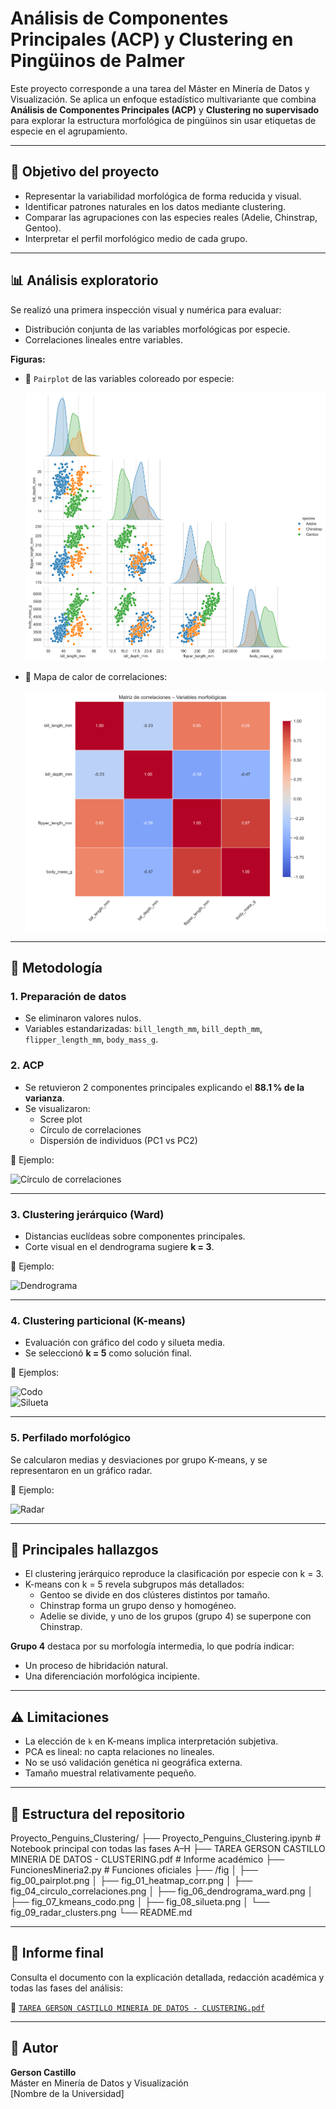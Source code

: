 # Análisis de Componentes Principales (ACP) y Clustering en Pingüinos de Palmer

Este proyecto corresponde a una tarea del Máster en Minería de Datos y Visualización. Se aplica un enfoque estadístico multivariante que combina **Análisis de Componentes Principales (ACP)** y **Clustering no supervisado** para explorar la estructura morfológica de pingüinos sin usar etiquetas de especie en el agrupamiento.

---

## 🎯 Objetivo del proyecto

- Representar la variabilidad morfológica de forma reducida y visual.
- Identificar patrones naturales en los datos mediante clustering.
- Comparar las agrupaciones con las especies reales (Adelie, Chinstrap, Gentoo).
- Interpretar el perfil morfológico medio de cada grupo.

---

## 📊 Análisis exploratorio

Se realizó una primera inspección visual y numérica para evaluar:

- Distribución conjunta de las variables morfológicas por especie.
- Correlaciones lineales entre variables.

**Figuras:**

- 📌 `Pairplot` de las variables coloreado por especie:

  ![fig_00_pairplot](fig/fig_00_pairplot.png)

- 📌 Mapa de calor de correlaciones:

  ![fig_01_heatmap_corr](fig/fig_01_heatmap_corr.png)

---

## 🧪 Metodología

### 1. Preparación de datos
- Se eliminaron valores nulos.
- Variables estandarizadas: `bill_length_mm`, `bill_depth_mm`, `flipper_length_mm`, `body_mass_g`.

### 2. ACP
- Se retuvieron 2 componentes principales explicando el **88.1 % de la varianza**.
- Se visualizaron:
  - Scree plot
  - Círculo de correlaciones
  - Dispersión de individuos (PC1 vs PC2)

📌 Ejemplo:

![Círculo de correlaciones](fig/fig_04_circulo_correlaciones.png)

---

### 3. Clustering jerárquico (Ward)
- Distancias euclídeas sobre componentes principales.
- Corte visual en el dendrograma sugiere **k = 3**.

📌 Ejemplo:

![Dendrograma](fig/fig_06_dendrograma_ward.png)

---

### 4. Clustering particional (K-means)
- Evaluación con gráfico del codo y silueta media.
- Se seleccionó **k = 5** como solución final.

📌 Ejemplos:

![Codo](fig/fig_07_kmeans_codo.png)  
![Silueta](fig/fig_08_silueta.png)

---

### 5. Perfilado morfológico
Se calcularon medias y desviaciones por grupo K-means, y se representaron en un gráfico radar.

📌 Ejemplo:

![Radar](fig/fig_09_radar_clusters.png)

---

## 🧠 Principales hallazgos

- El clustering jerárquico reproduce la clasificación por especie con k = 3.
- K-means con k = 5 revela subgrupos más detallados:
  - Gentoo se divide en dos clústeres distintos por tamaño.
  - Chinstrap forma un grupo denso y homogéneo.
  - Adelie se divide, y uno de los grupos (grupo 4) se superpone con Chinstrap.

**Grupo 4** destaca por su morfología intermedia, lo que podría indicar:

- Un proceso de hibridación natural.
- Una diferenciación morfológica incipiente.

---

## ⚠️ Limitaciones

- La elección de `k` en K-means implica interpretación subjetiva.
- PCA es lineal: no capta relaciones no lineales.
- No se usó validación genética ni geográfica externa.
- Tamaño muestral relativamente pequeño.

---

## 📁 Estructura del repositorio

Proyecto_Penguins_Clustering/
├── Proyecto_Penguins_Clustering.ipynb # Notebook principal con todas las fases A–H
├── TAREA GERSON CASTILLO MINERIA DE DATOS - CLUSTERING.pdf # Informe académico
├── FuncionesMineria2.py # Funciones oficiales
├── /fig
│ ├── fig_00_pairplot.png
│ ├── fig_01_heatmap_corr.png
│ ├── fig_04_circulo_correlaciones.png
│ ├── fig_06_dendrograma_ward.png
│ ├── fig_07_kmeans_codo.png
│ ├── fig_08_silueta.png
│ └── fig_09_radar_clusters.png
└── README.md



---

## 📄 Informe final

Consulta el documento con la explicación detallada, redacción académica y todas las fases del análisis:

📎 [`TAREA GERSON CASTILLO MINERIA DE DATOS - CLUSTERING.pdf`](./TAREA%20GERSON%20CASTILLO%20MINERIA%20DE%20DATOS%20-%20CLUSTERING.pdf)

---

## 👤 Autor

**Gerson Castillo**  
Máster en Minería de Datos y Visualización  
[Nombre de la Universidad]

